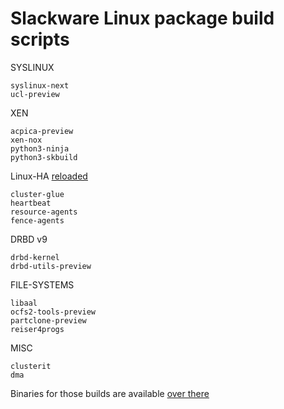 # Slackware Linux package build scripts

SYSLINUX

	syslinux-next
	ucl-preview

XEN

	acpica-preview
	xen-nox
	python3-ninja
	python3-skbuild

Linux-HA [reloaded](https://pub.nethence.com/server/linuxha-oldschool)

	cluster-glue
	heartbeat
	resource-agents
	fence-agents

DRBD v9

	drbd-kernel
	drbd-utils-preview

FILE-SYSTEMS

	libaal
	ocfs2-tools-preview
	partclone-preview
	reiser4progs

MISC

	clusterit
	dma

Binaries for those builds are available [over there](https://lab.nethence.com/slackpkgs/)

